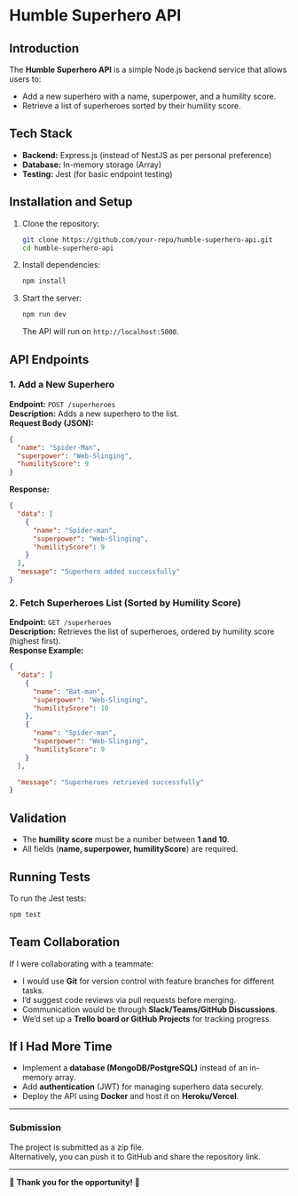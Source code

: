 # Humble Superhero API

## Introduction

The **Humble Superhero API** is a simple Node.js backend service that allows users to:

- Add a new superhero with a name, superpower, and a humility score.
- Retrieve a list of superheroes sorted by their humility score.

## Tech Stack

- **Backend:** Express.js (instead of NestJS as per personal preference)
- **Database:** In-memory storage (Array)
- **Testing:** Jest (for basic endpoint testing)

## Installation and Setup

1. Clone the repository:

   ```sh
   git clone https://github.com/your-repo/humble-superhero-api.git
   cd humble-superhero-api
   ```

2. Install dependencies:

   ```sh
   npm install
   ```

3. Start the server:

   ```sh
   npm run dev
   ```

   The API will run on `http://localhost:5000`.

## API Endpoints

### 1. Add a New Superhero

**Endpoint:** `POST /superheroes`  
**Description:** Adds a new superhero to the list.  
**Request Body (JSON):**

```json
{
  "name": "Spider-Man",
  "superpower": "Web-Slinging",
  "humilityScore": 9
}
```

**Response:**

```json
{
  "data": [
    {
      "name": "Spider-man",
      "superpower": "Web-Slinging",
      "humilityScore": 9
    }
  ],
  "message": "Superhero added successfully"
}
```

### 2. Fetch Superheroes List (Sorted by Humility Score)

**Endpoint:** `GET /superheroes`  
**Description:** Retrieves the list of superheroes, ordered by humility score (highest first).  
**Response Example:**

```json
{
  "data": [
    {
      "name": "Bat-man",
      "superpower": "Web-Slinging",
      "humilityScore": 10
    },
    {
      "name": "Spider-man",
      "superpower": "Web-Slinging",
      "humilityScore": 9
    }
  ],

  "message": "Superheroes retrieved successfully"
}
```

## Validation

- The **humility score** must be a number between **1 and 10**.
- All fields (**name, superpower, humilityScore**) are required.

## Running Tests

To run the Jest tests:

```sh
npm test
```

## Team Collaboration

If I were collaborating with a teammate:

- I would use **Git** for version control with feature branches for different tasks.
- I’d suggest code reviews via pull requests before merging.
- Communication would be through **Slack/Teams/GitHub Discussions**.
- We’d set up a **Trello board or GitHub Projects** for tracking progress.

## If I Had More Time

- Implement a **database (MongoDB/PostgreSQL)** instead of an in-memory array.
- Add **authentication** (JWT) for managing superhero data securely.
- Deploy the API using **Docker** and host it on **Heroku/Vercel**.

---

### Submission

The project is submitted as a zip file.  
Alternatively, you can push it to GitHub and share the repository link.

---

🎉 **Thank you for the opportunity!** 🚀
